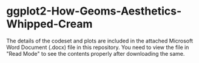 # ggplot2-How-Geoms-Aesthetics-Whipped-Cream

The details of the codeset and plots are included in the attached Microsoft Word Document (.docx) file in this repository. 
You need to view the file in "Read Mode" to see the contents properly after downloading the same.
